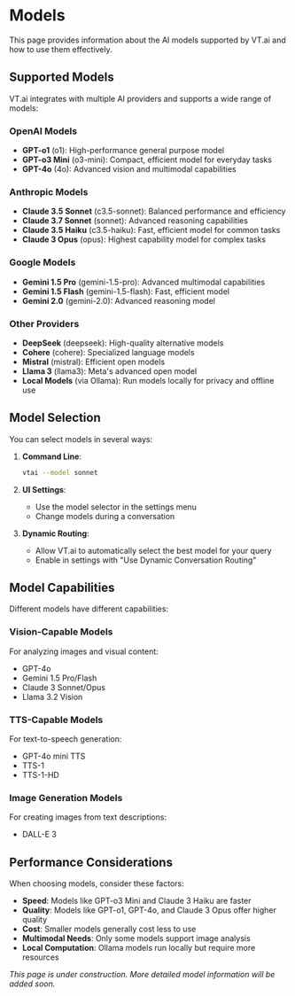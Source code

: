 # Models

This page provides information about the AI models supported by VT.ai and how to use them effectively.

## Supported Models

VT.ai integrates with multiple AI providers and supports a wide range of models:

### OpenAI Models

- **GPT-o1** (o1): High-performance general purpose model
- **GPT-o3 Mini** (o3-mini): Compact, efficient model for everyday tasks
- **GPT-4o** (4o): Advanced vision and multimodal capabilities

### Anthropic Models

- **Claude 3.5 Sonnet** (c3.5-sonnet): Balanced performance and efficiency
- **Claude 3.7 Sonnet** (sonnet): Advanced reasoning capabilities
- **Claude 3.5 Haiku** (c3.5-haiku): Fast, efficient model for common tasks
- **Claude 3 Opus** (opus): Highest capability model for complex tasks

### Google Models

- **Gemini 1.5 Pro** (gemini-1.5-pro): Advanced multimodal capabilities
- **Gemini 1.5 Flash** (gemini-1.5-flash): Fast, efficient model
- **Gemini 2.0** (gemini-2.0): Advanced reasoning model

### Other Providers

- **DeepSeek** (deepseek): High-quality alternative models
- **Cohere** (cohere): Specialized language models
- **Mistral** (mistral): Efficient open models
- **Llama 3** (llama3): Meta's advanced open model
- **Local Models** (via Ollama): Run models locally for privacy and offline use

## Model Selection

You can select models in several ways:

1. **Command Line**:

   ```bash
   vtai --model sonnet
   ```

2. **UI Settings**:
   - Use the model selector in the settings menu
   - Change models during a conversation

3. **Dynamic Routing**:
   - Allow VT.ai to automatically select the best model for your query
   - Enable in settings with "Use Dynamic Conversation Routing"

## Model Capabilities

Different models have different capabilities:

### Vision-Capable Models

For analyzing images and visual content:

- GPT-4o
- Gemini 1.5 Pro/Flash
- Claude 3 Sonnet/Opus
- Llama 3.2 Vision

### TTS-Capable Models

For text-to-speech generation:

- GPT-4o mini TTS
- TTS-1
- TTS-1-HD

### Image Generation Models

For creating images from text descriptions:

- DALL-E 3

## Performance Considerations

When choosing models, consider these factors:

- **Speed**: Models like GPT-o3 Mini and Claude 3 Haiku are faster
- **Quality**: Models like GPT-o1, GPT-4o, and Claude 3 Opus offer higher quality
- **Cost**: Smaller models generally cost less to use
- **Multimodal Needs**: Only some models support image analysis
- **Local Computation**: Ollama models run locally but require more resources

*This page is under construction. More detailed model information will be added soon.*

